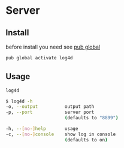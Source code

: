 # Server

## Install

before install you need see [pub global](https://www.dartlang.org/tools/pub/cmd/pub-global)

```bash
pub global activate log4d
```

## Usage

```bash
log4d
```


```bash
$ log4d -h
-o, --output          output path
-p, --port            server port
                      (defaults to "8899")

-h, --[no-]help       usage
-c, --[no-]console    show log in console
                      (defaults to on)
```

